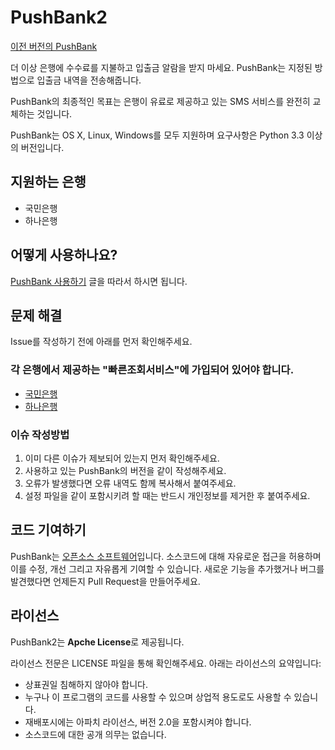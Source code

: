 # PushBank2

[이전 버전의 PushBank](https://github.com/ssut/PushBank)

더 이상 은행에 수수료를 지불하고 입출금 알람을 받지 마세요. PushBank는 지정된 방법으로 입출금 내역을 전송해줍니다. 

PushBank의 최종적인 목표는 은행이 유료로 제공하고 있는 SMS 서비스를 완전히 교체하는 것입니다.

PushBank는 OS X, Linux, Windows를 모두 지원하며 요구사항은 Python 3.3 이상의 버전입니다.

## 지원하는 은행

* 국민은행
* 하나은행

## 어떻게 사용하나요?

[PushBank 사용하기](https://github.com/ssut/PushBank2/wiki/0.-PushBank-설치하기) 글을 따라서 하시면 됩니다.

## 문제 해결

Issue를 작성하기 전에 아래를 먼저 확인해주세요.

### 각 은행에서 제공하는 "빠른조회서비스"에 가입되어 있어야 합니다.

* [국민은행](https://obank.kbstar.com/quics?page=C018920)
* [하나은행](https://open.hanabank.com/flex/quick/quickService.do?subMenu=1&Ctype=B&cid=OpenB_main_Left&oid=quickservice)

### 이슈 작성방법

1.  이미 다른 이슈가 제보되어 있는지 먼저 확인해주세요.
2. 사용하고 있는 PushBank의 버전을 같이 작성해주세요.
3. 오류가 발생했다면 오류 내역도 함께 복사해서 붙여주세요.
4. 설정 파일을 같이 포함시키려 할 때는 반드시 개인정보를 제거한 후 붙여주세요.

## 코드 기여하기

PushBank는 [오픈소스 소프트웨어](http://www.gnu.org/philosophy/free-sw.ko.html)입니다. 소스코드에 대해 자유로운 접근을 허용하며 이를 수정, 개선 그리고 자유롭게 기여할 수 있습니다.
새로운 기능을 추가했거나 버그를 발견했다면 언제든지 Pull Request을 만들어주세요.

## 라이선스

PushBank2는 **Apche License**로 제공됩니다.

라이선스 전문은 LICENSE 파일을 통해 확인해주세요. 아래는 라이선스의 요약입니다:

* 상표권일 침해하지 않아야 합니다.
* 누구나 이 프로그램의 코드를 사용할 수 있으며 상업적 용도로도 사용할 수 있습니다.
* 재배포시에는 아파치 라이선스, 버전 2.0을 포함시켜야 합니다.
* 소스코드에 대한 공개 의무는 없습니다.
